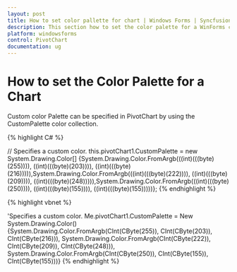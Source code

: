 ```yaml
---
layout: post
title: How to set color pallette for chart | Windows Forms | Syncfusion®
description: This section how to set the color palette for a WinForms chart using the Palette property. Select a predefined palette or create a custom color set for the chart.
platform: windowsforms
control: PivotChart
documentation: ug
---
```


# How to set the Color Palette for a Chart

Custom color Palette can be specified in PivotChart by using the CustomPalette color collection.

{% highlight C# %}



 
// Specifies a custom color.
this.pivotChart1.CustomPalette = new System.Drawing.Color[] {System.Drawing.Color.FromArgb(((int)(((byte)(255)))), ((int)(((byte)(203)))), ((int)(((byte)(216))))),System.Drawing.Color.FromArgb(((int)(((byte)(222)))), ((int)(((byte)(209)))), ((int)(((byte)(248))))),System.Drawing.Color.FromArgb(((int)(((byte)(250)))), ((int)(((byte)(155)))), ((int)(((byte)(155)))))};
{% endhighlight %}


{% highlight vbnet %}

 
'Specifies a custom color.
Me.pivotChart1.CustomPalette = New System.Drawing.Color() {System.Drawing.Color.FromArgb(CInt(CByte(255)), CInt(CByte(203)), CInt(CByte(216))), System.Drawing.Color.FromArgb(CInt(CByte(222)), CInt(CByte(209)), CInt(CByte(248))), System.Drawing.Color.FromArgb(CInt(CByte(250)), CInt(CByte(155)), CInt(CByte(155)))}
{% endhighlight %}